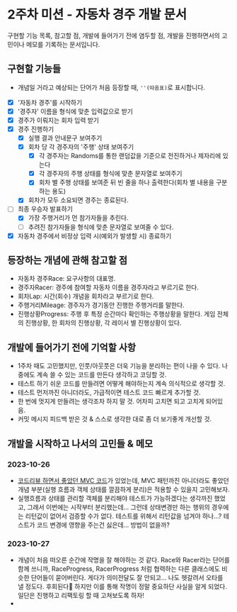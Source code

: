 # 2주차 미션 - 자동차 경주 개발 문서

구현할 기능 목록, 참고할 점, 개발에 들어가기 전에 염두할 점, 개발을 진행하면서의 고민이나 메모를 기록하는 문서입니다.

## 구현할 기능들

* 개념일 거라고 예상되는 단어가 처음 등장할 때, `''(따옴표)`로 표시합니다.

- [x] '자동차 경주'를 시작하기
- [x] '경주자' 이름을 형식에 맞춘 입력값으로 받기
- [x] 경주가 이뤄지는 회차 입력 받기
- [x] 경주 진행하기
    - [x] 실행 결과 안내문구 보여주기
    - [x] 회차 당 각 경주자의 '주행' 상태 보여주기
        - [x] 각 경주자는 Randoms를 통한 랜덤값을 기준으로 전진하거나 제자리에 있는다
        - [x] 각 경주자의 주행 상태를 형식에 맞춘 문자열로 보여주기
        - [x] 회차 별 주행 상태를 보여준 뒤 빈 줄을 하나 출력한다(회차 별 내용을 구분하는 용도)
    - [x] 회차가 모두 소요되면 경주는 종료된다.
- [ ] 최종 우승자 발표하기
    - [x] 가장 주행거리가 먼 참가자들을 추린다.
    - [ ] 추려진 참가자들을 형식에 맞춘 문자열로 보여줄 수 있다.
- [x] 자동차 경주에서 비정상 입력 시(예외가 발생할 시) 종료하기

## 등장하는 개념에 관해 참고할 점

- 자동차 경주Race: 요구사항의 대표명.
- 경주자Racer: 경주에 참여할 자동차 이름을 경주자라고 부르기로 한다.
- 회차Lap: 시간(회수) 개념을 회차라고 부르기로 한다.
- 주행거리Mileage: 경주자가 경기동안 진행한 주행거리를 말한다.
- 진행상황Progress: 주행 후 특정 순간마다 확인하는 주행상황을 말한다. 게임 전체의 진행상황, 한 회차의 진행상황, 각 레이서 별 진행상황이 있다.

## 개발에 들어가기 전에 기억할 사항

- 1주차 때도 고민했지만, 인풋/아웃풋은 더욱 기능을 분리하는 편이 나을 수 있다. 나중에도 계속 쓸 수 있는 코드를 만든다 생각하고 코딩할 것.
- 테스트 하기 쉬운 코드를 만들려면 어떻게 해야하는지 계속 의식적으로 생각할 것.
- 테스트 먼저까진 아니더라도, 가급적이면 테스트 코드 빠르게 추가할 것.
- 한 번에 멋지게 만들려는 생각조차 하지 말 것. 어차피 고치면 되고 고치게 되어있음.
- 커밋 메시지 피드백 받은 것 & 스스로 생각한 대로 좀 더 보기좋게 개선할 것.

## 개발을 시작하고 나서의 고민들 & 메모

### 2023-10-26

- [코드리뷰 하면서 좋았던 MVC 코드](https://github.com/woowacourse-precourse/java-baseball-6/pull/2312#discussion_r1372543018)가
  있었는데, MVC 패턴까진 아니더라도 좋았던 개념 부분(실행 흐름과 객체 상태를 깔끔하게 분리)은 적용할 수 있을지 고민해보자.
- 실행흐름과 상태를 관리할 객체를 분리해야 테스트가 가능하겠다는 생각까진 했었고, 그래서 이번에는 시작부터 분리했는데... 그런데 상태변경만 하는 행위의 경우에는 리턴값이 없어서 검증할 수가 없다. 테스트를 위해서
  리턴값을 넘겨야 하나...? 테스트가 코드 변경에 영향을 주는건 싫은데... 방법이 없을까?

### 2023-10-27

- 개념이 처음 떠오른 순간에 작명을 잘 해야하는 것 같다. Race와 Racer라는 단어를 함께 쓰니까, RaceProgress, RacerProgress 처럼 협력하는 다른 클래스에도 비슷한 단어들이 묻어버린다.
  게다가 의미전달도 잘 안되고... 나도 헷갈려서 오타를 낼 정도다. 후회된다🥲 하지만 이를 통해 작명이 정말 중요하단 사실을 알게 되었다. 일단은 진행하고 리팩토링 할 때 고쳐보도록 하자!
- 
